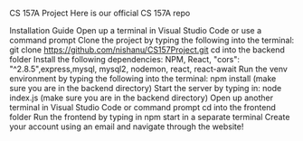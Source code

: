 CS 157A Project
Here is our official CS 157A repo

Installation Guide
Open up a terminal in Visual Studio Code or use a command prompt
Clone the project by typing the following into the terminal: git clone https://github.com/nishanu/CS157Project.git
cd into the backend folder
Install the following dependencies: NPM, React, "cors": "^2.8.5",express,mysql, mysql2, nodemon, react, react-await
Run the venv environment by typing the following into the terminal: npm install (make sure you are in the backend directory)
Start the server by typing in: node index.js (make sure you are in the backend directory)
Open up another terminal in Visual Studio Code or command prompt
cd into the frontend folder
Run the frontend by typing in npm start in a separate terminal
Create your account using an email and navigate through the website!
